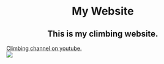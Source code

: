 <!DOCTYPE html>
<html>

<head>
    <meta charset="utf-8">
    <meta http-equiv="X-UA-Compatible" content="IE=edge">
    <meta name="viewport" content="width=device-width, initial-scale=1">
	<link rel="stylesheet" type="text/css" href="Desktop/site_style.css">
</head>
<body>
	<h1 align="center">My Website</h1>
	<div class="hero">
		<h2 id = "footer" align="center">This is my climbing website.</h2>
		<a href="https://www.youtube.com/channel/UCIRIbjrEHserQZ6O1Jd9wrg">Climbing channel on youtube.</a>
		</div>
	</div>
	

<img src = "https://d36tnp772eyphs.cloudfront.net/blogs/1/2014/08/Smith-Rock-940x595.jpg">



</body>


</html>
